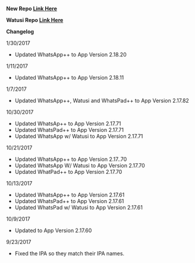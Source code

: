 **New Repo [Link Here](https://github.com/JMccormick264/WhatsAppPP)**

**Watusi Repo [Link Here](https://github.com/FouadRaheb/Watusi-for-WhatsApp)**

**Changelog**

1/30/2017

 - Updated WhatsApp++ to App Version 2.18.20

1/11/2017

 - Updated WhatsApp++ to App Version 2.18.11

1/7/2017

 - Updated WhatsApp++, Watusi and WhatsPad++ to App Version 2.17.82

10/30/2017

 - Updated WhatsAp++ to App Version 2.17.71
 - Updated WhatsPad++ to App Version 2.17.71
 - Updated WhatsApp w/ Watusi to App Version 2.17.71

10/21/2017

 - Updated WhatsApp++ to App Version 2.17..70
 - Updated WhatsApp W/ Watusi to App Version 2.17.70
 - Updated WhatPad++ to App Version 2.17.70

10/13/2017

 - Updated WhatsApp++ to App Version 2.17.61
 - Updated WhatsPad++ to App Version 2.17.61
 - Updated WhatsPad w/ Watusi to App Version 2.17.61

10/9/2017

 - Updated to App Version 2.17.60

9/23/2017

 - Fixed the IPA so they match their IPA names.
